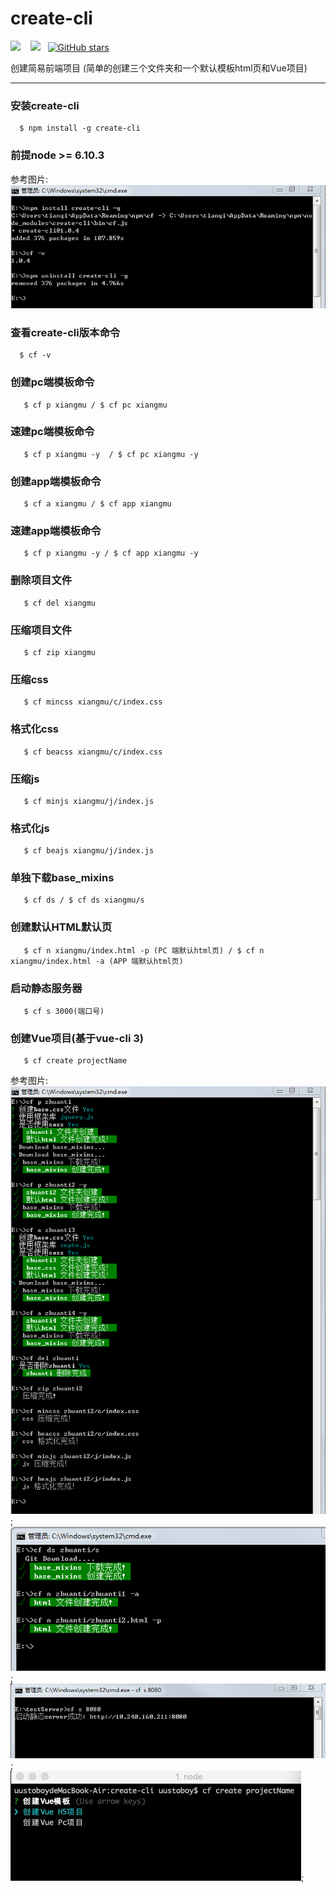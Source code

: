 # create-cli
![](https://img.shields.io/npm/v/create-cli.svg?style=flat)&nbsp;&nbsp;&nbsp; ![](https://img.shields.io/npm/dt/create-cli.svg)&nbsp;&nbsp;&nbsp;[![GitHub stars](https://img.shields.io/github/stars/uustoboy/create-cli.svg?style=social)](https://github.com/uustoboy/create-cli/stargazers)

创建简易前端项目
(简单的创建三个文件夹和一个默认模板html页和Vue项目)


---
### 安装create-cli
```
  $ npm install -g create-cli
```
### 前提node >= 6.10.3

参考图片:<br/>
![image](https://github.com/uustoboy/create-cli/raw/master/explain-img/1.png)

### 查看create-cli版本命令
```
  $ cf -v
```

### 创建pc端模板命令
```
   $ cf p xiangmu / $ cf pc xiangmu
```
### 速建pc端模板命令
```
   $ cf p xiangmu -y  / $ cf pc xiangmu -y
```
### 创建app端模板命令
```
   $ cf a xiangmu / $ cf app xiangmu
```
### 速建app端模板命令
```
   $ cf p xiangmu -y / $ cf app xiangmu -y
```
### 删除项目文件
```
   $ cf del xiangmu
```
### 压缩项目文件
```
   $ cf zip xiangmu
```
### 压缩css
```
   $ cf mincss xiangmu/c/index.css
```
### 格式化css
```
   $ cf beacss xiangmu/c/index.css
```
### 压缩js
```
   $ cf minjs xiangmu/j/index.js
```
### 格式化js
```
   $ cf beajs xiangmu/j/index.js
```
### 单独下载base_mixins
```
   $ cf ds / $ cf ds xiangmu/s
```
### 创建默认HTML默认页
```
   $ cf n xiangmu/index.html -p (PC 端默认html页) / $ cf n xiangmu/index.html -a (APP 端默认html页)
```
### 启动静态服务器
```
   $ cf s 3000(端口号)
```
### 创建Vue项目(基于vue-cli 3)
```
   $ cf create projectName
```

参考图片:<br/>
![image](https://github.com/uustoboy/create-cli/raw/master/explain-img/2.png);<br/>
![image](https://github.com/uustoboy/create-cli/raw/master/explain-img/3.png);<br/>
![image](https://github.com/uustoboy/create-cli/raw/master/explain-img/4.png);<br/>
![image](https://github.com/uustoboy/create-cli/raw/master/explain-img/5.jpg);<br/>
